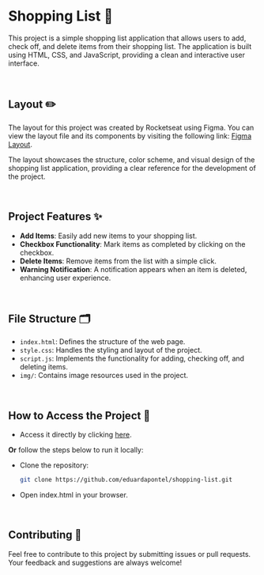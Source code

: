 # Shopping List 🛒

This project is a simple shopping list application that allows users to add, check off, and delete items from their shopping list. The application is built using HTML, CSS, and JavaScript, providing a clean and interactive user interface.

<br>

## Layout ✏️

The layout for this project was created by Rocketseat using Figma. You can view the layout file and its components by visiting the following link: [Figma Layout](https://www.figma.com/design/57y3uHqCzuNYOEb3SzkJy4/Lista-de-compras-(Community)?node-id=0-1&node-type=canvas&t=cYaRhrH327XAniSy-0).

The layout showcases the structure, color scheme, and visual design of the shopping list application, providing a clear reference for the development of the project.

<br>

## Project Features ✨

- **Add Items**: Easily add new items to your shopping list.
- **Checkbox Functionality**: Mark items as completed by clicking on the checkbox.
- **Delete Items**: Remove items from the list with a simple click.
- **Warning Notification**: A notification appears when an item is deleted, enhancing user experience.

<br>

## File Structure 🗂️

- `index.html`: Defines the structure of the web page.
- `style.css`: Handles the styling and layout of the project.
- `script.js`: Implements the functionality for adding, checking off, and deleting items.
- `img/`: Contains image resources used in the project.

<br>

## How to Access the Project 🚀

- Access it directly by clicking [here](https://eduardapontel.github.io/shopping-list/).

**Or** follow the steps below to run it locally:

- Clone the repository:

   ```bash
   git clone https://github.com/eduardapontel/shopping-list.git
   
- Open index.html in your browser.
  
<br>

## Contributing 🤝

Feel free to contribute to this project by submitting issues or pull requests. Your feedback and suggestions are always welcome!

